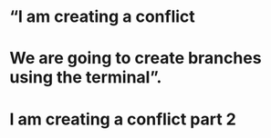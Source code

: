 # “I am creating a conflict

# We are going to create branches using the terminal”.

# I am creating a conflict part 2
